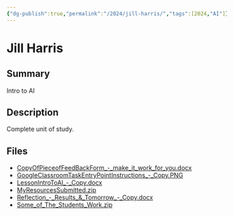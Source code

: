 ```yaml
---
{"dg-publish":true,"permalink":"/2024/jill-harris/","tags":[2024,"AI"]}
---
```



# Jill Harris

## Summary

Intro to AI

## Description

Complete unit of study.

## Files

*   [CopyOfPieceofFeedBackForm\_-\_make\_it\_work\_for\_you.docx](resources/Jill_Harris/CopyOfPieceofFeedBackForm_-_make_it_work_for_you.docx)
*   [GoogleClassroomTaskEntryPointInstructions\_-\_Copy.PNG](resources/Jill_Harris/GoogleClassroomTaskEntryPointInstructions_-_Copy.PNG)
*   [LessonIntroToAI\_-\_Copy.docx](resources/Jill_Harris/LessonIntroToAI_-_Copy.docx)
*   [MyResourcesSubmitted.zip](resources/Jill_Harris/MyResourcesSubmitted.zip)
*   [Reflection\_-\_Results\_&\_Tomorrow\_-\_Copy.docx](resources/Jill_Harris/Reflection_-_Results_&_Tomorrow_-_Copy.docx)
*   [Some\_of\_The\_Students\_Work.zip](resources/Jill_Harris/Some_of_The_Students_Work.zip)